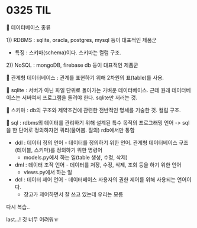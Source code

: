 # 0325 TIL

:bear: 데이터베이스 종류

1)) RDBMS : sqlite, oracla, postgres, mysql 등이 대표적인 제품군

- 특징 : 스키마(schema)이다. 스키마는 컬럼 구조.

2)) NoSQL : mongoDB, firebase db 등이 대표적인 제품군

:bear: 관계형 데이터베이스 : 관계를 표현하기 위해 2차원의 표(table)를 사용.

:bear: sqlite : 서버가 아닌 파일 단위로 돌아가는 가벼운 데이터베이스. 
근데 원래 데이터베이스는 서버여서 프로그램을 돌려야 한다. sqlite만 저러는 것.

:bear: 스키마 : db의 구조와 제약조건에 관련한 전반적인 명세를 기술한 것. 컬럼 구조.

:bear: sql : rdbms의 데이터를 관리하기 위해 설계된 특수 목적의 프로그래밍 언어
 -> sql을 한 단어로 정의하자면 쿼리(물어봄. 질의) rdb에서만 통함

- ddl : 데이터 정의 언어 - 데이터를 정의하기 위한 언어. 관계형 데이터베이스 구조(테이블, 스키마)를 정의하기 위한 명령어	
  - models.py에서 하는 일(table 생성, 수정, 삭제)
- dml : 데이터 조작 언어 - 데이터를 저장, 수정, 삭제, 조회 등을 하기 위한 언어
  - views.py에서 하는 일
- dcl : 데이터 제어 언어 - 데이터베이스 사용자의 권한 제어를 위해 사용되는 언어이다.
  - 장고가 제어하면서 잘 쓰고 있는데 우리는 모름

다시 복습..

last...! 깃 너무 어려워ㅠ
